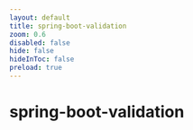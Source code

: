 ```yaml
---
layout: default 
title: spring-boot-validation  
zoom: 0.6   
disabled: false 
hide: false 
hideInToc: false    
preload: true   
---
```



# spring-boot-validation   
